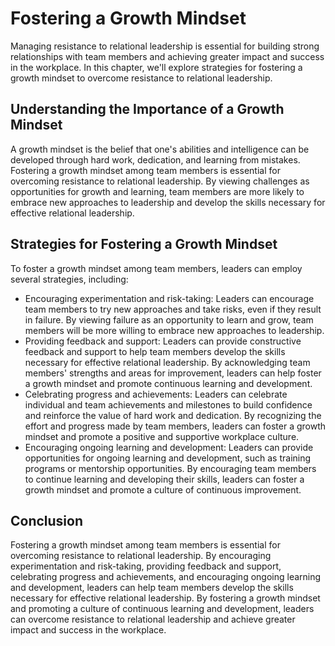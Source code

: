 Fostering a Growth Mindset
===================================================================================

Managing resistance to relational leadership is essential for building strong relationships with team members and achieving greater impact and success in the workplace. In this chapter, we'll explore strategies for fostering a growth mindset to overcome resistance to relational leadership.

Understanding the Importance of a Growth Mindset
------------------------------------------------

A growth mindset is the belief that one's abilities and intelligence can be developed through hard work, dedication, and learning from mistakes. Fostering a growth mindset among team members is essential for overcoming resistance to relational leadership. By viewing challenges as opportunities for growth and learning, team members are more likely to embrace new approaches to leadership and develop the skills necessary for effective relational leadership.

Strategies for Fostering a Growth Mindset
-----------------------------------------

To foster a growth mindset among team members, leaders can employ several strategies, including:

* Encouraging experimentation and risk-taking: Leaders can encourage team members to try new approaches and take risks, even if they result in failure. By viewing failure as an opportunity to learn and grow, team members will be more willing to embrace new approaches to leadership.
* Providing feedback and support: Leaders can provide constructive feedback and support to help team members develop the skills necessary for effective relational leadership. By acknowledging team members' strengths and areas for improvement, leaders can help foster a growth mindset and promote continuous learning and development.
* Celebrating progress and achievements: Leaders can celebrate individual and team achievements and milestones to build confidence and reinforce the value of hard work and dedication. By recognizing the effort and progress made by team members, leaders can foster a growth mindset and promote a positive and supportive workplace culture.
* Encouraging ongoing learning and development: Leaders can provide opportunities for ongoing learning and development, such as training programs or mentorship opportunities. By encouraging team members to continue learning and developing their skills, leaders can foster a growth mindset and promote a culture of continuous improvement.

Conclusion
----------

Fostering a growth mindset among team members is essential for overcoming resistance to relational leadership. By encouraging experimentation and risk-taking, providing feedback and support, celebrating progress and achievements, and encouraging ongoing learning and development, leaders can help team members develop the skills necessary for effective relational leadership. By fostering a growth mindset and promoting a culture of continuous learning and development, leaders can overcome resistance to relational leadership and achieve greater impact and success in the workplace.
